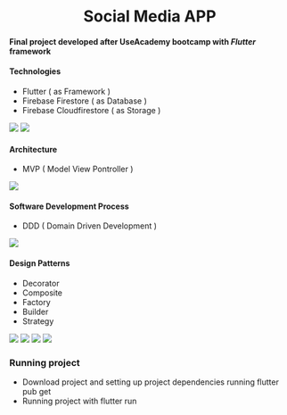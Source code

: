 <h1 align="center"> Social Media APP </h1>

#### Final project developed after UseAcademy bootcamp with ***Flutter*** framework ####


#### Technologies ####
- Flutter ( as Framework )
- Firebase Firestore ( as Database )
- Firebase Cloudfirestore ( as Storage )

![](https://img.shields.io/badge/-Flutter-informational?style=flat&logo=flutter&logoColor=white&color=blue)
![](https://img.shields.io/badge/-Firebase-informational?style=flat&logo=firebase&logoColor=white&color=orange)


#### Architecture ####
- MVP ( Model View Pontroller )

![](https://img.shields.io/badge/MVP-Model_View_presenter-yellow)


#### Software Development Process ####
- DDD ( Domain Driven Development )

![](https://img.shields.io/badge/DDD-DOMAIN_DRIVEN_DEVELOPMENT-blue)


#### Design Patterns ####
- Decorator
- Composite
- Factory
- Builder
- Strategy

![](https://img.shields.io/badge/Decorator-lightred)
![](https://img.shields.io/badge/Composite-lightgrey)
![](https://img.shields.io/badge/Factory-blue)
![](https://img.shields.io/badge/Builder-blue)


### Running project ###
- Download project and setting up project dependencies running flutter pub get
- Running project with flutter run
